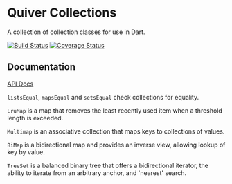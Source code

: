Quiver Collections
==================

A collection of collection classes for use in Dart.

[![Build Status](https://travis-ci.org/QuiverDart/quiver_collection.svg?branch=master)](https://travis-ci.org/QuiverDart/quiver_collection)
[![Coverage Status](https://img.shields.io/coveralls/QuiverDart/quiver_collection.svg)](https://coveralls.io/r/QuiverDart/quiver_collection)

## Documentation

[API Docs](http://www.dartdocs.org/documentation/quiver_collection/latest)

`listsEqual`, `mapsEqual` and `setsEqual` check collections for equality.

`LruMap` is a map that removes the least recently used item when a threshold
length is exceeded.

`Multimap` is an associative collection that maps keys to collections of
values.

`BiMap` is a bidirectional map and provides an inverse view, allowing
lookup of key by value.

`TreeSet` is a balanced binary tree that offers a bidirectional iterator,
the ability to iterate from an arbitrary anchor, and 'nearest' search.

